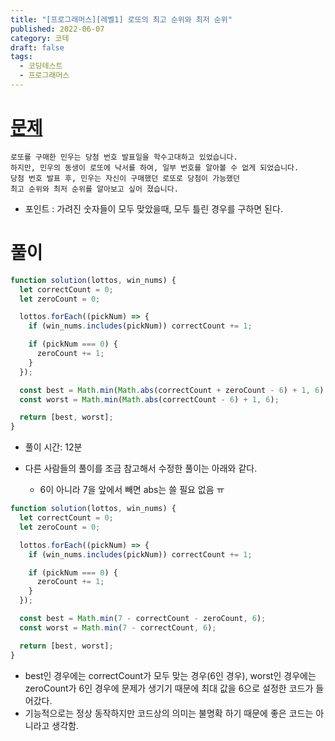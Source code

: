 ```yaml
---
title: "[프로그래머스][레벨1] 로또의 최고 순위와 최저 순위"
published: 2022-06-07
category: 코테
draft: false
tags:
  - 코딩테스트
  - 프로그래머스
---
```


# [문제](https://programmers.co.kr/learn/courses/30/lessons/77484)

```
로또를 구매한 민우는 당첨 번호 발표일을 학수고대하고 있었습니다.
하지만, 민우의 동생이 로또에 낙서를 하여, 일부 번호를 알아볼 수 없게 되었습니다.
당첨 번호 발표 후, 민우는 자신이 구매했던 로또로 당첨이 가능했던
최고 순위와 최저 순위를 알아보고 싶어 졌습니다.
```

- 포인트 : 가려진 숫자들이 모두 맞았을때, 모두 틀린 경우를 구하면 된다.

# 풀이

```js
function solution(lottos, win_nums) {
  let correctCount = 0;
  let zeroCount = 0;

  lottos.forEach((pickNum) => {
    if (win_nums.includes(pickNum)) correctCount += 1;

    if (pickNum === 0) {
      zeroCount += 1;
    }
  });

  const best = Math.min(Math.abs(correctCount + zeroCount - 6) + 1, 6);
  const worst = Math.min(Math.abs(correctCount - 6) + 1, 6);

  return [best, worst];
}
```

- 풀이 시간: 12분

- 다른 사람들의 풀이를 조금 참고해서 수정한 풀이는 아래와 같다.
  - 6이 아니라 7을 앞에서 빼면 abs는 쓸 필요 없음 ㅠ

```js
function solution(lottos, win_nums) {
  let correctCount = 0;
  let zeroCount = 0;

  lottos.forEach((pickNum) => {
    if (win_nums.includes(pickNum)) correctCount += 1;

    if (pickNum === 0) {
      zeroCount += 1;
    }
  });

  const best = Math.min(7 - correctCount - zeroCount, 6);
  const worst = Math.min(7 - correctCount, 6);

  return [best, worst];
}
```

- best인 경우에는 correctCount가 모두 맞는 경우(6인 경우), worst인 경우에는 zeroCount가 6인 경우에 문제가 생기기 때문에 최대 값을 6으로 설정한 코드가 들어갔다.
- 기능적으로는 정상 동작하지만 코드상의 의미는 불명확 하기 때문에 좋은 코드는 아니라고 생각함.
